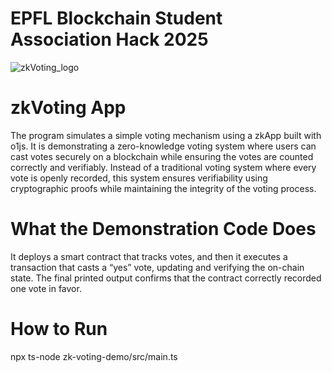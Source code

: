 # EPFL Blockchain Student Association Hack 2025
![zkVoting_logo](https://github.com/user-attachments/assets/c1cf6abb-058a-46d1-9f32-f63b8dad66f1)
# zkVoting App

The program simulates a simple voting mechanism using a zkApp built with o1js. It is demonstrating a zero-knowledge voting system where users can cast votes securely on a blockchain while ensuring the votes are counted correctly and verifiably. Instead of a traditional voting system where every vote is openly recorded, this system ensures verifiability using cryptographic proofs while maintaining the integrity of the voting process.

# What the Demonstration Code Does
It deploys a smart contract that tracks votes, and then it executes a transaction that casts a “yes” vote, updating and verifying the on-chain state. The final printed output confirms that the contract correctly recorded one vote in favor.

# How to Run
npx ts-node zk-voting-demo/src/main.ts
